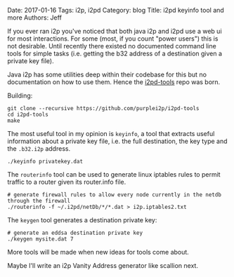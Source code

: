 Date: 2017-01-16
Tags: i2p, i2pd
Category: blog
Title: i2pd keyinfo tool and more
Authors: Jeff

If you ever ran i2p you've noticed that both java i2p and i2pd use a web ui for most interactions. For some (most, if you count "power users") this is not desirable. Until recently there existed no documented command line tools for simple tasks (i.e. getting the b32 address of a destination given a private key file).

Java i2p has some utilities deep within their codebase for this but no documentation on how to use them. Hence the [i2pd-tools](https://github.com/purplei2p/i2pd) repo was born.

Building:

    git clone --recursive https://github.com/purplei2p/i2pd-tools
    cd i2pd-tools
    make 

The most useful tool in my opinion is `keyinfo`, a tool that extracts useful information about a private key file, i.e. the full destination, the key type and the `.b32.i2p` address.

    ./keyinfo privatekey.dat

The `routerinfo` tool can be used to generate linux iptables rules to permit traffic to a router given its router.info file.

    # generate firewall rules to allow every node currently in the netdb through the firewall
    ./routerinfo -f ~/.i2pd/netDb/*/*.dat > i2p.iptables2.txt

The `keygen` tool generates a destination private key:

    # generate an eddsa destination private key
    ./keygen mysite.dat 7
    
    
More tools will be made when new ideas for tools come about. 

Maybe I'll write an i2p Vanity Address generator like scallion next.


